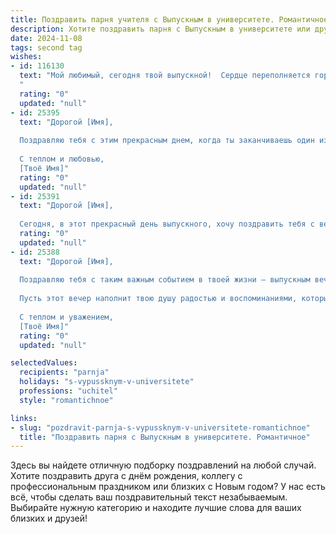 ```yaml
---
title: Поздравить парня учителя с Выпускным в университете. Романтичное
description: Хотите поздравить парня с Выпускным в университете или другим праздником? Наш ИИ создаст незабываемое поздравление, а вы обязательно выделитесь среди других.  
date: 2024-11-08
tags: second tag
wishes:
- id: 116130
  text: "Мой любимый, сегодня твой выпускной!  Сердце переполняется гордостью и нежностью, наблюдая, как ты достигаешь своих целей.  Твой путь к профессии учителя был непростым, но ты справился блестяще, и я знаю, что ты будешь прекрасным педагогом, вдохновляющим и заботливым.  Пусть твоя жизнь будет наполнена счастьем, любовью и благодарными учениками.  Я безмерно люблю тебя и горжусь тобой!
  "
  rating: "0"
  updated: "null"
- id: 25395
  text: "Дорогой [Имя],
  
  Поздравляю тебя с этим прекрасным днем, когда ты заканчиваешь один из самых важных этапов своей жизни — университет. Ты стал не только мудрее и опытнее, но и готов к новым свершениям в роли учителя, который вдохновляет и меняет жизни своих учеников. Пусть твоя профессия будет не только твоим призванием, но и источником радости и удовлетворения. Желаю тебе найти в учении и преподавании ту самую радость, которую ты сегодня испытываешь.
  
  С теплом и любовью,
  [Твоё Имя]"
  rating: "0"
  updated: "null"
- id: 25391
  text: "Дорогой [Имя],
  
  Сегодня, в этот прекрасный день выпускного, хочу поздравить тебя с великим достижением! Ты прошел через все испытания и трудности, и теперь стоишь на пороге новой жизни. Как учитель, ты вдохновляешь своих учеников на новые свершения, и я уверен, что твоя профессиональная жизнь будет полна успехов и радости. Пусть каждый день приносит тебе новые возможности для самореализации и творчества. Оставайся таким же светлым и вдохновляющим, как и сейчас. С любовью и наилучшими пожеланиями, [Твое Имя]."
  rating: "0"
  updated: "null"
- id: 25388
  text: "Дорогой [Имя],
  
  Поздравляю тебя с таким важным событием в твоей жизни – выпускным вечером! Этот день стал возможен благодаря твоим упорным усилиям и неиссякаемому энтузиазму. Ты доказал, что учитель – не просто профессия, а призвание, которое требует ответственности и любви к делу.
  
  Пусть этот вечер наполнит твою душу радостью и воспоминаниями, которые останутся с тобой на всю жизнь. Желаю тебе новых свершений и успехов в твоей будущей карьере, где ты сможешь вдохновлять и менять жизни других, как это делал на протяжении всех лет обучения.
  
  С теплом и уважением,
  [Твоё Имя]"
  rating: "0"
  updated: "null"

selectedValues:
  recipients: "parnja"
  holidays: "s-vypussknym-v-universitete"
  professions: "uchitel"
  style: "romantichnoe"

links:
- slug: "pozdravit-parnja-s-vypussknym-v-universitete-romantichnoe"
  title: "Поздравить парня с Выпускным в университете. Романтичное"
---
```


Здесь вы найдете отличную подборку поздравлений на любой случай.
Хотите поздравить друга с днём рождения, коллегу с профессиональным праздником или близких с Новым годом? У нас есть всё, чтобы сделать ваш поздравительный текст незабываемым. Выбирайте нужную категорию и находите лучшие слова для ваших близких и друзей!

